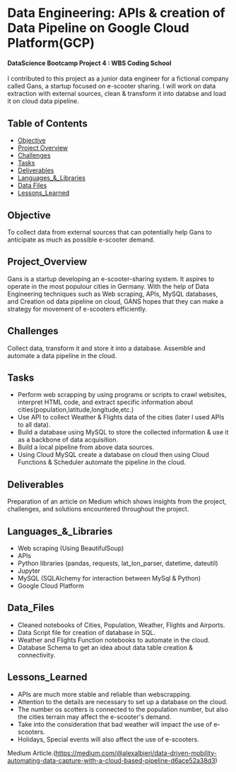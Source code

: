 # Data Engineering: APIs & creation of Data Pipeline on Google Cloud Platform(GCP)


#### DataScience Bootcamp Project 4 : WBS Coding School

I contributed to this project as a junior data engineer for a fictional company called Gans, a startup focused on e-scooter sharing. I will work on data extraction with external sources, clean & transform it into databse and load it on cloud data pipeline. 

## Table of Contents

- [Objective](#objective)
- [Project Overview](#project_overview)
- [Challenges](#challenges)
- [Tasks](#tasks)
- [Deliverables](#deliverables)
- [Languages_&_Libraries](#languages_&_libraries)
- [Data Files](#data_files)
- [Lessons_Learned](#lessons_learned)


## Objective

To collect data from external sources that can potentially help Gans to anticipate as much as possible e-scooter demand.


## Project_Overview

Gans is a startup developing an e-scooter-sharing system. It aspires to operate in the most populour cities in Germany. With the help of Data Engineering techniques such as Web scraping, APIs, MySQL databases, and Creation od data pipeline on cloud, GANS hopes that they can make a strategy for movement of e-scooters efficiently.


## Challenges

Collect data, transform it and store it into a database.
Assemble and automate a data pipeline in the cloud.


## Tasks

- Perform web scrapping by using programs or scripts to crawl websites, interpret HTML code, and extract specific information about cities(population,latitude,longitude,etc.)
- Use API to collect Weather & Flights data of the cities (later I used APIs to all data).
- Build a database using MySQL to store the collected information & use it as a backbone of data acquisition.
- Build a local pipeline from above data sources.
- Using Cloud MySQL create a database on cloud then using Cloud Functions & Scheduler automate the pipeline in the cloud.


## Deliverables

Preparation of an article on Medium which shows insights from the project, challenges, and solutions encountered throughout the project.


## Languages_&_Libraries

- Web scraping (Using BeautifulSoup)
- APIs
- Python libraries (pandas, requests, lat_lon_parser, datetime, dateutil)
- Jupyter
- MySQL (SQLAlchemy for interaction between MySql & Python)
- Google Cloud Platform
  

## Data_Files

- Cleaned notebooks of Cities, Population, Weather, Flights and Airports.
- Data Script file for creation of database in SQL.
- Weather and Flights Function notebooks to automate in the cloud.
- Database Schema to get an idea about data table creation & connectivity.


## Lessons_Learned

- APIs are much more stable and reliable than webscrapping.
- Attention to the details are necessary to set up a database on the cloud.
- The number os scotters is connected to the population number, but also the cities terrain may affect the e-scooter's demand.
- Take into the consideration that bad weather will impact the use of e-scooters.
- Holidays, Special events will also affect the use of e-scooters.

Medium Article.(https://medium.com/@alexalbieri/data-driven-mobility-automating-data-capture-with-a-cloud-based-pipeline-d6ace52a38d3)
